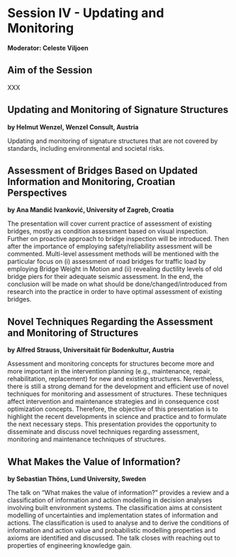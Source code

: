 # Session IV - Updating and Monitoring
**Moderator: Celeste Viljoen**

## Aim of the Session

XXX


## Updating and Monitoring of Signature Structures

**by Helmut Wenzel, Wenzel Consult, Austria**

Updating and monitoring of signature structures that are not covered by standards, including environmental and societal risks.

## Assessment of Bridges Based on Updated Information and Monitoring, Croatian Perspectives
**by Ana Mandić Ivanković, University of Zagreb, Croatia**

The presentation will cover current practice of assessment of existing bridges, mostly as condition assessment based on visual inspection. Further on proactive approach to bridge inspection will be introduced. Then after the importance of employing safety/reliability assessment will be commented. Multi-level assessment methods will be mentioned with the particular focus on (i) assessment of road bridges for traffic load by employing Bridge Weight in Motion and (ii) revealing ductility levels of old bridge piers for their adequate seismic assessment. In the end, the conclusion will be made on what should be done/changed/introduced from research into the practice in order to have optimal assessment of existing bridges.

## Novel Techniques Regarding the Assessment and Monitoring of Structures
**by Alfred Strauss, Universitaät für Bodenkultur, Austria**

Assessment and monitoring concepts for structures become more and more important in the intervention planning (e.g., maintenance, repair, rehabilitation, replacement) for new and existing structures. Nevertheless, there is still a strong demand for the development and efficient use of novel techniques for monitoring and assessment of structures. These techniques affect intervention and maintenance strategies and in consequence cost optimization concepts. Therefore, the objective of this presentation is to highlight the recent developments in science and practice and to formulate the next necessary steps. This presentation provides the opportunity to disseminate and discuss novel techniques regarding assessment, monitoring and maintenance techniques of structures.

## What Makes the Value of Information?
**by Sebastian Thöns, Lund University, Sweden**

The talk on “What makes the value of information?” provides a review and a classification of information and action modelling in decision analyses involving built environment systems. The classification aims at consistent modelling of uncertainties and implementation states of information and actions. The classification is used to analyse and to derive the conditions of information and action value and probabilistic modelling properties and axioms are identified and discussed. The talk closes with reaching out to properties of engineering knowledge gain.
